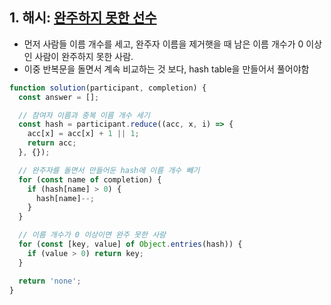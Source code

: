## 1. 해시: [완주하지 못한 선수](https://school.programmers.co.kr/learn/courses/30/lessons/42576)

- 먼저 사람들 이름 개수를 세고, 완주자 이름을 제거햇을 때 남은 이름 개수가 0 이상인 사람이 완주하지 못한 사람.
- 이중 반복문을 돌면서 계속 비교하는 것 보다, hash table을 만들어서 풀어야함

```javascript
function solution(participant, completion) {
  const answer = [];

  // 참여자 이름과 중복 이름 개수 세기
  const hash = participant.reduce((acc, x, i) => {
    acc[x] = acc[x] + 1 || 1;
    return acc;
  }, {});

  // 완주자를 돌면서 만들어둔 hash에 이름 개수 빼기
  for (const name of completion) {
    if (hash[name] > 0) {
      hash[name]--;
    }
  }

  // 이름 개수가 0 이상이면 완주 못한 사람
  for (const [key, value] of Object.entries(hash)) {
    if (value > 0) return key;
  }

  return 'none';
}
```
